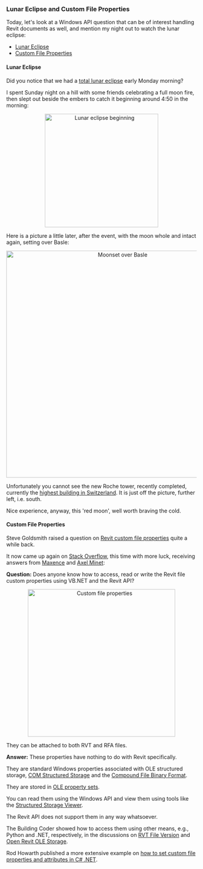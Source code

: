<head>
<meta http-equiv="Content-Type" content="text/html; charset=utf-8">
<link rel="stylesheet" type="text/css" href="bc.css">
<script src="run_prettify.js" type="text/javascript"></script>
<!---
<script src="https://google-code-prettify.googlecode.com/svn/loader/run_prettify.js" type="text/javascript"></script>
-->
</head>

<!---

- change selected instance type
  email [Revit API]
  taking a second look at this question, i note that most of what the developer needs is already implemented in the external command Lab3_4_ChangeSelectedInstanceType in the module https://github.com/jeremytammik/AdnRevitApiLabsXtra/blob/master/XtraCs/Labs3.cs

- IterateOverCollector
  email [Regarding [CaseNo:11090027.] ElementIdを取得する方法] Ryuji Ogasawara 

- creating an electrical family
  email [RFA API (especially in Electrical content context)]

#dotnet #csharp #geometry
#fsharp #dynamobim #python
#grevit
#responsivedesign #typepad
#ah8 #augi #au2015 #dotnet #dynamobim
#stingray #adsklabs #cloud #rendering
#3dweb #3dviewapi #html5 #threejs #webgl #3d #apis #mobile #vr #ecommerce
#Markdown #Fusion360 #Fusion360Hackathon #revitapi #3dwebcoder
#javascript
#au2015 #rtceur
#RestSharp #restapi
#au2015
#mongoosejs #mongodb #nodejs
#au2015 #rtceur

Revit API, Jeremy Tammik, akn_include

Lunar Eclipse and Custom File Properties #revitapi #bim #aec #3dwebcoder #adsk #adskdevnetwrk

Today, let's look at a Windows API question that can be of interest handling Revit documents as well, and mention my night out to watch the
&ndash; Lunar Eclipse
&ndash; Custom File Properties...

-->

### Lunar Eclipse and Custom File Properties

Today, let's look at a Windows API question that can be of interest handling Revit documents as well, and mention my night out to watch the lunar eclipse:

- [Lunar Eclipse](#2)
- [Custom File Properties](#3)


#### <a name="2"></a>Lunar Eclipse

Did you notice that we had
a [total lunar eclipse](https://en.wikipedia.org/wiki/September_2015_lunar_eclipse) early
Monday morning?

I spent Sunday night on a hill with some friends celebrating a full moon fire, then slept out beside the embers to catch it beginning around 4:50 in the morning:

<center>
<img src="/j/photo/jeremy/2015/2015-09-28_tuellinger/026_lunar_eclipse_begin_cropped.jpg" alt="Lunar eclipse beginning" width="300"/>
</center>

Here is a picture a little later, after the event, with the moon whole and intact again, setting over Basle:

<center>
<img src="/j/photo/jeremy/2015/2015-09-28_tuellinger/044_moonset_over_basel_cropped.jpg" alt="Moonset over Basle" width="600"/>
</center>

Unfortunately you cannot see the new Roche tower, recently completed, currently
the [highest building in Switzerland](http://www.guiding-architects.net/highest-high-rise-switzerland).
It is just off the picture, further left, i.e. south.

Nice experience, anyway, this 'red moon', well worth braving the cold.



#### <a name="3"></a>Custom File Properties

Steve Goldsmith raised a question
on [Revit custom file properties](https://forums.autodesk.com/t5/revit-api/revit-custom-file-properties/td-p/5533067) quite a while back.

It now came up again
on [Stack Overflow](http://stackoverflow.com/questions/32735888/revit-custom-file-properties),
this time with more luck, receiving answers
from [Maxence](http://stackoverflow.com/users/200443/maxence)
and [Axel Minet](http://stackoverflow.com/users/5064688/axel-minet):

**Question:**
Does anyone know how to access, read or write the Revit file custom properties using VB.NET and the Revit API?

<center>
<img src="img/custom_file_properties.png" alt="Custom file properties" width="390"/>
</center>

They can be attached to both RVT and RFA files.


**Answer:**
These properties have nothing to do with Revit specifically.

They are standard Windows properties associated with OLE structured storage,
[COM Structured Storage](https://en.wikipedia.org/wiki/COM_Structured_Storage) and
the [Compound File Binary Format](https://en.wikipedia.org/wiki/Compound_File_Binary_Format).

They are stored
in [OLE property sets](https://msdn.microsoft.com/en-us/library/dd942421.aspx).

You can read them using the Windows API and view them using tools like
the [Structured Storage Viewer](http://www.mitec.cz/ssv.html).

The Revit API does not support them in any way whatsoever.

The Building Coder showed how to access them using other means, e.g., Python and .NET, respectively, in the discussions
on [RVT File Version](http://thebuildingcoder.typepad.com/blog/2008/10/rvt-file-version.html)
and [Open Revit OLE Storage](http://thebuildingcoder.typepad.com/blog/2010/06/open-revit-ole-storage.html).

Rod Howarth published a more extensive example
on [how to set custom file properties and attributes in C# .NET](http://blog.rodhowarth.com/2008/06/how-to-set-custom-attributes-file.html).

